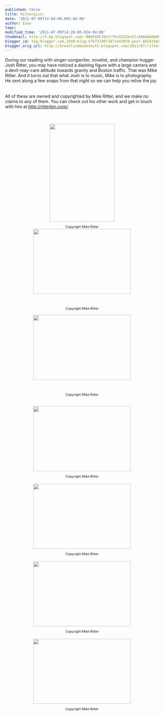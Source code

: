 ```yaml
---
published: false
title: Ritterpics!
date: '2011-07-09T14:04:00.005-04:00'
author: Evan
tags: 
modified_time: '2011-07-09T14:26:00.024-04:00'
thumbnail: http://3.bp.blogspot.com/-0AK650CJ0nY/Thib2X1buSI/AAAAAAAAABg/laMJdTz5x_o/s72-c/JoshRitter_BrightsPassage-0023_WebRes.jpg
blogger_id: tag:blogger.com,1999:blog-5767374071871443859.post-8828156001283414934
blogger_orig_url: http://brooklinebooksmith.blogspot.com/2011/07/ritterpics.html
---
```


During our reading with singer-songwriter, novelist, and champion hugger Josh Ritter, you may have noticed a dashing figure with a large camera and a devil-may-care attitude towards gravity and Boston traffic. That was Mike Ritter. And it turns out that what Josh is to music, Mike is to photography. He sent along a few snaps from that night so we can help you relive the joy.<br /><br /><br />All of these are owned and copyrighted by Mike Ritter, and we make no claims to any of them. You can check out his other work and get in touch with him at <a href="http://ritterbin.com/">http://ritterbin.com/</a>.<br /><br /><br /><div align="center"><img style="TEXT-ALIGN: center; MARGIN: 0px auto 10px; WIDTH: 213px; DISPLAY: block; HEIGHT: 320px; CURSOR: hand" id="BLOGGER_PHOTO_ID_5627419092812806434" border="0" alt="" src="http://3.bp.blogspot.com/-0AK650CJ0nY/Thib2X1buSI/AAAAAAAAABg/laMJdTz5x_o/s320/JoshRitter_BrightsPassage-0023_WebRes.jpg" /><span style="font-size:78%;">Copyright Mike Ritter<br /></span></div><a href="http://2.bp.blogspot.com/-o38KB9Un1fE/ThiYaGzTefI/AAAAAAAAABY/LnkiOpzxhoE/s1600/JoshRitter_BrightsPassage-0052_WebRes.jpg"><img style="TEXT-ALIGN: center; MARGIN: 0px auto 10px; WIDTH: 320px; DISPLAY: block; HEIGHT: 213px; CURSOR: hand" id="BLOGGER_PHOTO_ID_5627415308669254130" border="0" alt="" src="http://2.bp.blogspot.com/-o38KB9Un1fE/ThiYaGzTefI/AAAAAAAAABY/LnkiOpzxhoE/s320/JoshRitter_BrightsPassage-0052_WebRes.jpg" /> <br /><p align="center"></a><span style="font-size:78%;">Copyright Mike Ritter</span></p><span style="font-size:78%;"><img style="TEXT-ALIGN: center; MARGIN: 0px auto 10px; WIDTH: 320px; DISPLAY: block; HEIGHT: 213px; CURSOR: hand" id="BLOGGER_PHOTO_ID_5627419113912252018" border="0" alt="" src="http://4.bp.blogspot.com/-4zV7JsoTylw/Thib3mb7tnI/AAAAAAAAABo/UChMxuxRSZ8/s320/JoshRitter_BrightsPassage-0018_WebRes.jpg" /></span> <br /><p align="center"><span style="font-size:78%;">Copyright Mike Ritter<br /></span></p><br /><div align="center"><img style="TEXT-ALIGN: center; MARGIN: 0px auto 10px; WIDTH: 320px; DISPLAY: block; HEIGHT: 213px; CURSOR: hand" id="BLOGGER_PHOTO_ID_5627415309028058210" border="0" alt="" src="http://1.bp.blogspot.com/-xIG0tYXcL24/ThiYaII2ZGI/AAAAAAAAABQ/bVH8iVAT2V4/s320/JoshRitter_BrightsPassage-0095_WebRes.jpg" /><span style="font-size:78%;">Copyright Mike Ritter<br /></span><br /><div align="center"><a href="http://3.bp.blogspot.com/-_vr2FQwLDNw/ThiYZ66NkdI/AAAAAAAAABI/fvUQxtAMYLM/s1600/JoshRitter_BrightsPassage-0112_WebRes.jpg"><img style="TEXT-ALIGN: center; MARGIN: 0px auto 10px; WIDTH: 320px; DISPLAY: block; HEIGHT: 213px; CURSOR: hand" id="BLOGGER_PHOTO_ID_5627415305477001682" border="0" alt="" src="http://3.bp.blogspot.com/-_vr2FQwLDNw/ThiYZ66NkdI/AAAAAAAAABI/fvUQxtAMYLM/s320/JoshRitter_BrightsPassage-0112_WebRes.jpg" /></a><span style="font-size:78%;"> Copyright Mike Ritter<br /></span><br /><div align="center"><a href="http://4.bp.blogspot.com/-gVLkScx4XFE/ThiYZOLdPMI/AAAAAAAAABA/iLMZgXhaRtU/s1600/JoshRitter_BrightsPassage-0123_WebRes.jpg"><img style="TEXT-ALIGN: center; MARGIN: 0px auto 10px; WIDTH: 320px; DISPLAY: block; HEIGHT: 213px; CURSOR: hand" id="BLOGGER_PHOTO_ID_5627415293469736130" border="0" alt="" src="http://4.bp.blogspot.com/-gVLkScx4XFE/ThiYZOLdPMI/AAAAAAAAABA/iLMZgXhaRtU/s320/JoshRitter_BrightsPassage-0123_WebRes.jpg" /></a><span style="font-size:78%;"> Copyright Mike Ritter<br /></span><br /><div align="center"><a href="http://2.bp.blogspot.com/-pBCBKkPjOQI/ThiYY8OIHrI/AAAAAAAAAA4/Z0m75ePt5I4/s1600/JoshRitter_BrightsPassage-0131_WebRes.jpg"><img style="TEXT-ALIGN: center; MARGIN: 0px auto 10px; WIDTH: 320px; DISPLAY: block; HEIGHT: 213px; CURSOR: hand" id="BLOGGER_PHOTO_ID_5627415288649096882" border="0" alt="" src="http://2.bp.blogspot.com/-pBCBKkPjOQI/ThiYY8OIHrI/AAAAAAAAAA4/Z0m75ePt5I4/s320/JoshRitter_BrightsPassage-0131_WebRes.jpg" /></a><span style="font-size:78%;">Copyright Mike Ritter<br /><br /></span><br /><br /><br /><br /></div></div></div></div>
